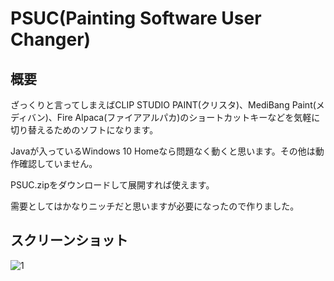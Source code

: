 # PSUC(Painting Software User Changer)

## 概要
ざっくりと言ってしまえばCLIP STUDIO PAINT(クリスタ)、MediBang Paint(メディバン)、Fire Alpaca(ファイアアルパカ)のショートカットキーなどを気軽に切り替えるためのソフトになります。

Javaが入っているWindows 10 Homeなら問題なく動くと思います。その他は動作確認していません。

PSUC.zipをダウンロードして展開すれば使えます。

需要としてはかなりニッチだと思いますが必要になったので作りました。

## スクリーンショット
![1](https://user-images.githubusercontent.com/54407289/83383487-2bdc7b80-a420-11ea-9e43-1a2ce2ffe0ff.png)
